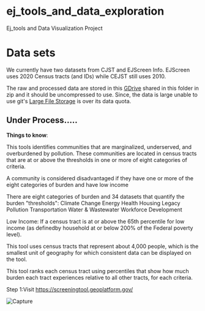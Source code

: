 # ej_tools_and_data_exploration
Ej_tools and Data Visualization Project


# Data sets

We currently have two datasets from CJST and EJScreen Info. EJScreen uses 2020 Census tracts (and IDs) while CEJST still uses 2010. 

The raw and processed data are stored in this  [GDrive](https://drive.google.com/drive/folders/1DW8KQmTR1pHRw7dMYcizVAe9a-mCl3zr) shared in this folder in zip and it should be uncompressed to use. Since, the data is large unable to use git's [Large File Storage](https://docs.github.com/en/repositories/working-with-files/managing-large-files/about-large-files-on-github) is over its data quota.

## Under Process.....


**Things to know**:

This tools identifies communities that are marginalized, underserved, and overburdened by pollution. These communities are located in census tracts that are at or above the thresholds in one or more of eight categories of criteria.

A community is considered disadvantaged if they have one or more of the eight categories of burden and have low income
 
There are eight categories of burden and 34 datasets that quantify the burden "thresholds":
Climate Change
Energy
Health
Housing
Legacy Pollution
Transportation
Water & Wastewater
Workforce Development

Low Income:
If a census tract is at or above the 65th percentile for low income (as definedby household at or below 200% of the Federal poverty level).

This tool uses census tracts that represent about 4,000 people, which is the smallest unit of geography for which consistent data can be displayed on the tool. 

This tool ranks each census tract using percentiles that show how much burden each tract experiences relative to all other tracts, for each criteria. 

Step 1:Visit https://screeningtool.geoplatform.gov/














![Capture](https://github.com/sci4ga/ej_tools_and_data_exploration/assets/133727441/1918eb82-21b5-49ae-a2a2-613000b306e5)

